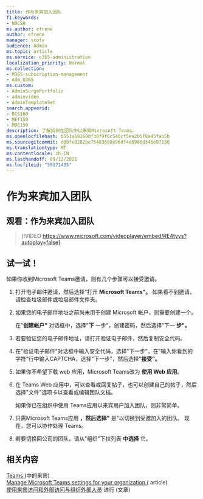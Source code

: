 ```yaml
---
title: 作为来宾加入团队
f1.keywords:
- NOCSH
ms.author: efrene
author: efrene
manager: scotv
audience: Admin
ms.topic: article
ms.service: o365-administration
localization_priority: Normal
ms.collection:
- M365-subscription-management
- Adm_O365
ms.custom:
- AdminSurgePortfolio
- adminvideo
- AdminTemplateSet
search.appverid:
- BCS160
- MET150
- MOE150
description: 了解如何在团队中以来宾Microsoft Teams。
ms.openlocfilehash: b551a681680f38f9f6c540cf5ea2b5f8a45fab5b
ms.sourcegitcommit: d08fe0282be75483608e96df4e6986d346e97180
ms.translationtype: MT
ms.contentlocale: zh-CN
ms.lasthandoff: 09/12/2021
ms.locfileid: "59171435"
---
```

# <a name="join-a-team-as-a-guest"></a>作为来宾加入团队

## <a name="watch-join-a-team-as-a-guest"></a>观看：作为来宾加入团队

> [!VIDEO https://www.microsoft.com/videoplayer/embed/RE4tyys?autoplay=false]

## <a name="try-it"></a>试一试！

如果你收到Microsoft Teams邀请，则有几个步骤可以接受邀请。

1. 打开电子邮件邀请，然后选择"打开 **Microsoft Teams"。** 如果看不到邀请，请检查垃圾邮件或垃圾邮件文件夹。
  1. 如果您的电子邮件地址之前尚未用于创建 Microsoft 帐户，则需要创建一个。

     在"**创建帐户"** 对话框中，选择"**下** 一步"，创建密码，然后选择"下一 **步"。**
  1. 若要验证您的电子邮件地址，请打开验证电子邮件，然后复制安全代码。
  1. 在"验证电子邮件"对话框中输入安全代码，选择"下一步"，在"输入你看到的字符"行中输入CAPTCHA，选择"下一步"，然后选择"**接受"。**  
1. 如果你不希望下载 web 应用，Microsoft Teams改为 **使用 Web 应用**。
1. 在 Teams Web 应用中，可以查看或回复帖子，也可以创建自己的帖子，然后选择"文件"选项卡以查看或编辑团队文档。

    如果你已在组织中使用 Teams应用以来宾用户加入团队，则非常简单。

1. 只需Microsoft Teams应用 **，然后选择"** 是"以切换到受邀加入的团队。  现在，您可以协作处理 Teams。
1. 若要切换回公司的团队，请从"组织"下拉列表  **中选择**  它。

## <a name="related-content"></a>相关内容

[Teams (](/microsoftteams/guest-experience)中的来宾) \
[Manage Microsoft Teams settings for your organization (](/microsoftteams/enable-features-office-365) article) \
[使用来宾访问和外部访问与组织外部人员](/microsoftteams/communicate-with-users-from-other-organizations) 进行 (文章) 
